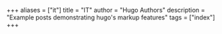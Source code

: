 +++
aliases = ["it"]
title = "IT"
author = "Hugo Authors"
description = "Example posts demonstrating hugo's markup features"
tags = ["index"]
+++
